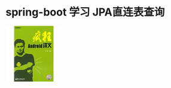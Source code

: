 # spring-boot 学习 JPA直连表查询

![](https://github.com/changbaibai/spring-boot/blob/simplespringdatajpatest/src/main/resources/static/img/android.jpg)
